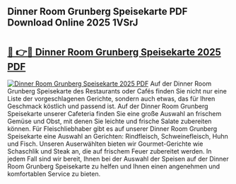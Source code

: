 ## Dinner Room Grunberg Speisekarte PDF Download Online 2025 1VSrJ

# <h2><a href="http://gcc58r.nevu.top/?p=Dinner+Room+Grunberg+Speisekarte">🔗 👉🔴 Dinner Room Grunberg Speisekarte 2025 PDF</a></h2>

[![Dinner Room Grunberg Speisekarte 2025 PDF](https://i.imgur.com/dBaPXMq.png)](http://gcc58r.nevu.top/?p=Dinner+Room+Grunberg+Speisekarte)
Auf der Dinner Room Grunberg Speisekarte des Restaurants oder Cafés finden Sie nicht nur eine Liste der vorgeschlagenen Gerichte, sondern auch etwas, das für Ihren Geschmack köstlich und passend ist. Auf der Dinner Room Grunberg Speisekarte unserer Cafeteria finden Sie eine große Auswahl an frischem Gemüse und Obst, mit denen Sie leichte und frische Salate zubereiten können. Für Fleischliebhaber gibt es auf unserer Dinner Room Grunberg Speisekarte eine Auswahl an Gerichten: Rindfleisch, Schweinefleisch, Huhn und Fisch. Unseren Auserwählten bieten wir Gourmet-Gerichte wie Schaschlik und Steak an, die auf frischem Feuer zubereitet werden. In jedem Fall sind wir bereit, Ihnen bei der Auswahl der Speisen auf der Dinner Room Grunberg Speisekarte zu helfen und Ihnen einen angenehmen und komfortablen Service zu bieten.
